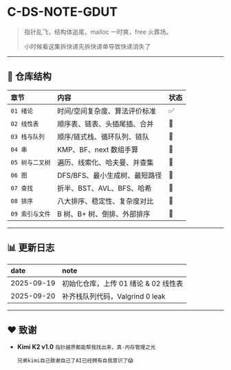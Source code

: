 # **C-DS-NOTE-GDUT**

> 指针乱飞，结构体追尾，malloc 一时爽，free 火葬场。
>
> 小时候看这集拆快递先拆快递单导致快递消失了

------

## 📁 仓库结构

| 章节            | 内容                          | 状态 |
| :-------------- | :---------------------------- | :--- |
| `01 绪论`       | 时间/空间复杂度、算法评价标准 | ✅    |
| `02 线性表`     | 顺序表、链表、头插尾插、合并  | 🚧    |
| `03 栈与队列`   | 顺序/链式栈、循环队列、链队   | 🚧    |
| `04 串`         | KMP、BF、next 数组手算        | 🚧    |
| `05 树与二叉树` | 遍历、线索化、哈夫曼、并查集  | 🚧    |
| `06 图`         | DFS/BFS、最小生成树、最短路径 | 🚧    |
| `07 查找`       | 折半、BST、AVL、BFS、哈希     | 🚧    |
| `08 排序`       | 八大排序、稳定性、复杂度对比  | 🚧    |
| `09 索引与文件` | B 树、B+ 树、倒排、外部排序   | 🚧    |

------

## 📊 更新日志

| date       | note                                 |
| :--------- | :----------------------------------- |
| 2025-09-19 | 初始化仓库，上传 01 绪论 & 02 线性表 |
| 2025-09-20 | 补齐栈队列代码，Valgrind 0 leak      |

------

## ❤️ 致谢

- **Kimi K2 v1.0**
	`指针越界都能帮我找出来，真·内存管理之光`

	`兄弟kimi自己致谢自己了AI已经拥有自我意识了😱`